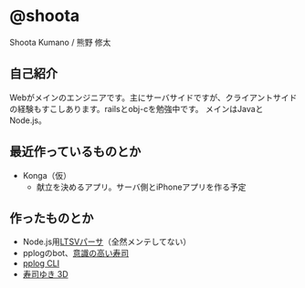 # @shoota

Shoota Kumano / 熊野 修太

## 自己紹介

Webがメインのエンジニアです。主にサーバサイドですが、クライアントサイドの経験もすこしあります。railsとobj-cを勉強中です。
メインはJavaとNode.js。


## 最近作っているものとか

- Konga（仮）
  - 献立を決めるアプリ。サーバ側とiPhoneアプリを作る予定

## 作ったものとか

- Node.js用[LTSVパーサ](https://www.npmjs.org/package/ltsv2obj)（全然メンテしてない）
- pplogのbot、[意識の高い寿司](https://www.pplog.net/u/sushi_pedia)
- [pplog CLI](https://www.npmjs.org/package/pplog_cli)
- [寿司ゆき 3D](http://lab.anaguma.org/sushiyuki3d/)


